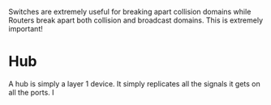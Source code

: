 Switches are extremely useful for breaking apart collision domains while Routers break apart both collision and broadcast domains. This is extremely important!
# Hub
A hub is simply a layer 1 device. It simply replicates all the signals it gets on all the ports. I